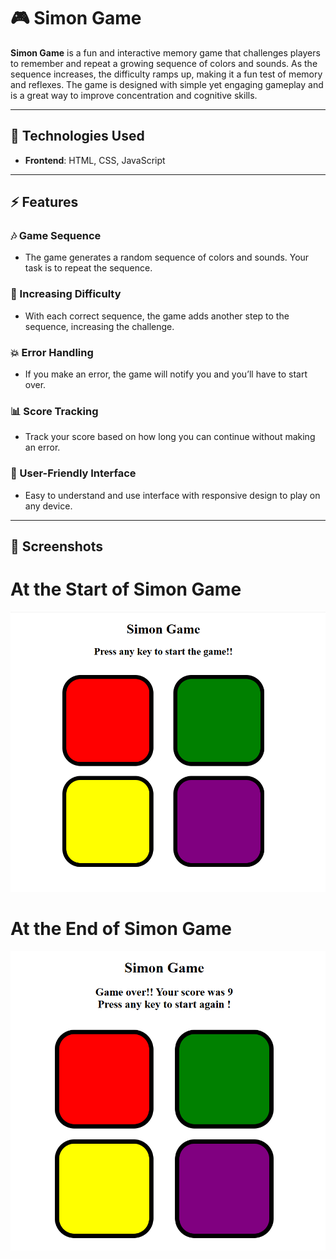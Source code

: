 # 🎮 Simon Game

**Simon Game** is a fun and interactive memory game that challenges players to remember and repeat a growing sequence of colors and sounds. As the sequence increases, the difficulty ramps up, making it a fun test of memory and reflexes. The game is designed with simple yet engaging gameplay and is a great way to improve concentration and cognitive skills.

---

## 🚀 Technologies Used

- **Frontend**: HTML, CSS, JavaScript
  
---

## ⚡ Features

### 🎶 Game Sequence
- The game generates a random sequence of colors and sounds. Your task is to repeat the sequence.

### 🔄 Increasing Difficulty
- With each correct sequence, the game adds another step to the sequence, increasing the challenge.

### 💥 Error Handling
- If you make an error, the game will notify you and you’ll have to start over.

### 📊 Score Tracking
- Track your score based on how long you can continue without making an error.

### 🎯 User-Friendly Interface
- Easy to understand and use interface with responsive design to play on any device.

---

## 📸 Screenshots
 # At the Start of Simon Game
![At the Start of Simon Game](./Screenshots/Start-Of-Game.png)

 # At the End of Simon Game
![At the End of Simon Game](./Screenshots/End-Of-Game.png)
